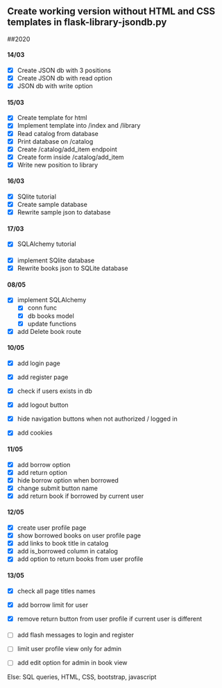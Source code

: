 ## Create working version without HTML and CSS templates in flask-library-jsondb.py
##2020

#### 14/03
- [x] Create JSON db with 3 positions
- [x] Create JSON db with read option
- [x] JSON db with write option

#### 15/03
- [x] Create template for html
- [x] Implement template into /index and /library
- [x] Read catalog from database
- [x] Print database on /catalog
- [x] Create /catalog/add_item endpoint
- [x] Create form inside /catalog/add_item
- [x] Write new position to library

#### 16/03
- [x] SQlite tutorial
- [x] Create sample database
- [x] Rewrite sample json to database

#### 17/03
- [x] SQLAlchemy tutorial

#### 
- [x] implement SQlite database
- [x] Rewrite books json to SQLite database

#### 08/05
- [x] implement SQLAlchemy
    - [x] conn func
    - [x] db books model
    - [x] update functions
- [x] add Delete book route 

#### 10/05
- [x] add login page
- [x] add register page
- [x] check if users exists in db
- [x] add logout button

- [x] hide navigation buttons when not authorized / logged in
- [x] add cookies

#### 11/05
- [x] add borrow option
- [x] add return option
- [x] hide borrow option when borrowed
- [x] change submit button name
- [x] add return book if borrowed by current user

#### 12/05
- [x] create user profile page
- [x] show borrowed books on user profile page
- [x] add links to book title in catalog
- [x] add is_borrowed column in catalog
- [x] add option to return books from user profile

#### 13/05
- [x] check all page titles names
- [x] add borrow limit for user
- [x] remove return button from user profile if current user is different


####
- [ ] add flash messages to login and register
- [ ] limit user profile view only for admin
- [ ] add edit option for admin in book view


Else:
SQL queries, HTML, CSS, bootstrap, javascript 
